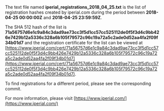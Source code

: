 The text file named **iperial_registrations_2018_04_25.txt** is the list of registration hashes created by iperial.com during the period between **2018-04-25 00:00:00Z** and **2018-04-25 23:59:59Z**.

The SHA 512 hash of the list is **71a56757d6e1c9a84c3dad9ae73cc3f5d1cc57cc525112de0f5f3d4c9bb426e7429b12a5336c328a6b105f79572c96c19a72a5c2ade0d52aa4fa2f09f34b01d7** and the registration certificate for the list can be viewed at [https://www.iperial.com/cert/71a56757d6e1c9a84c3dad9ae73cc3f5d1cc57cc525112de0f5f3d4c9bb426e7429b12a5336c328a6b105f79572c96c19a72a5c2ade0d52aa4fa2f09f34b01d7](https://www.iperial.com/cert/71a56757d6e1c9a84c3dad9ae73cc3f5d1cc57cc525112de0f5f3d4c9bb426e7429b12a5336c328a6b105f79572c96c19a72a5c2ade0d52aa4fa2f09f34b01d7).

To find registrations for a different period, please see the corresponding commit.

For more information, please visit [https://www.iperial.com/](https://www.iperial.com/)
